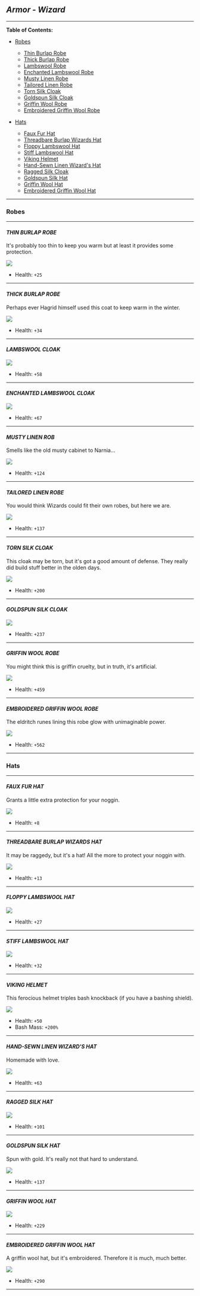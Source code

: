 ## _Armor - Wizard_

___


**Table of Contents:**

+ [Robes](#robes)
    * [Thin Burlap Robe](#thin-burlap-robe)
    * [Thick Burlap Robe](#thick-burlap-robe)
    * [Lambswool Robe](#lambswool-robe)
    * [Enchanted Lambswool Robe](#enchanted-lambswool-robe)
    * [Musty Linen Robe](#musty-linen-robe)
    * [Tailored Linen Robe](#tailored-linen-robe)
    * [Torn Silk Cloak](#torn-silk-cloak)
    * [Goldspun Silk Cloak](#goldspun-silk-cloak)
    * [Griffin Wool Robe](#griffin-wool-robe)
    * [Embroidered Griffin Wool Robe](#embroidered-griffin-wool-robe)

+ [Hats](#hats)
    * [Faux Fur Hat](#faux-fur-hat)
    * [Threadbare Burlap Wizards Hat](#threadbare-burlap-wizards-hat)
    * [Floppy Lambswool Hat](#floppy-lambswool-hat)
    * [Stiff Lambswool Hat](#stiff-lambswool-hat)
    * [Viking Helmet](#viking-helmet)
    * [Hand-Sewn Linen Wizard's Hat](#hand)
    * [Ragged Silk Cloak](#ragged-silk-hat)
    * [Goldspun Silk Hat](#goldspun-silk-hat)
    * [Griffin Wool Hat](#griffin-wool-hat)
    * [Embroidered Griffin Wool Hat](#embroidered-griffin-wool-hat)

___


### Robes

___

#### _THIN BURLAP ROBE_

It's probably too thin to keep you warm but at least it provides some protection.

![](img/robe.png)

+ Health: `+25`

___

#### _THICK BURLAP ROBE_

Perhaps ever Hagrid himself used this coat to keep warm in the winter.

![](img/thick.png)

+ Health: `+34`

___

#### _LAMBSWOOL CLOAK_

![](img/cloak.png)

+ Health: `+58`

___

#### _ENCHANTED LAMBSWOOL CLOAK_

![](img/encloack.png)

+ Health: `+67`

___

#### _MUSTY LINEN ROB_

Smells like the old musty cabinet to Narnia...

![](img/musty.png)

+ Health: `+124`

___

#### _TAILORED LINEN ROBE_

You would think Wizards could fit their own robes, but here we are.

![](img/tailor.png)

+ Health: `+137`

___

#### _TORN SILK CLOAK_

This cloak may be torn, but it's got a good amount of defense. They really did build stuff better in the olden days.

![](img/silk.png)

+ Health: `+200`

___

#### _GOLDSPUN SILK CLOAK_

![](img/goldspun.png)

+ Health: `+237`

___

#### _GRIFFIN WOOL ROBE_

You might think this is griffin cruelty, but in truth, it's artificial.

![](img/wool.png)

+ Health: `+459`

___

#### _EMBROIDERED GRIFFIN WOOL ROBE_

The eldritch runes lining this robe glow with unimaginable power.

![](img/emborid.png)

+ Health: `+562`

___


### Hats

___

#### _FAUX FUR HAT_

Grants a little extra protection for your noggin.

![](img/fauxhat.png)

+ Health: `+8`

___

#### _THREADBARE BURLAP WIZARDS HAT_

It may be raggedy, but it's a hat! All the more to protect your noggin with.

![](img/threadbarf.png)

+ Health: `+13`

___

#### _FLOPPY LAMBSWOOL HAT_

![](img/floppy.png)

+ Health: `+27`

___

#### _STIFF LAMBSWOOL HAT_

![](img/stiff.png)

+ Health: `+32`

___

#### _VIKING HELMET_

This ferocious helmet triples bash knockback (if you have a bashing shield).

![](img/viking.png)

+ Health: `+50`
+ Bash Mass: `+200%`

___

#### _HAND-SEWN LINEN WIZARD'S HAT_

Homemade with love.

![](img/handmade.png)

+ Health: `+63`

___

#### _RAGGED SILK HAT_

![](img/ragged.png)

+ Health: `+101`

___

#### _GOLDSPUN SILK HAT_

Spun with gold. It's really not that hard to understand.

![](img/golspun.png)

+ Health: `+137`

___

#### _GRIFFIN WOOL HAT_

![](img/griff.png)

+ Health: `+229`

___

#### _EMBROIDERED GRIFFIN WOOL HAT_

A griffin wool hat, but it's embroidered. Therefore it is much, much better.

![](img/embogrif.png)

+ Health: `+290`

___
